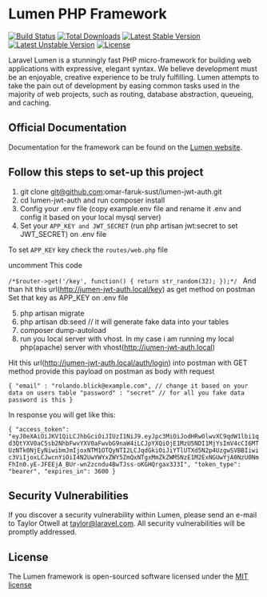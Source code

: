 # Lumen PHP Framework

[![Build Status](https://travis-ci.org/laravel/lumen-framework.svg)](https://travis-ci.org/laravel/lumen-framework)
[![Total Downloads](https://poser.pugx.org/laravel/lumen-framework/d/total.svg)](https://packagist.org/packages/laravel/lumen-framework)
[![Latest Stable Version](https://poser.pugx.org/laravel/lumen-framework/v/stable.svg)](https://packagist.org/packages/laravel/lumen-framework)
[![Latest Unstable Version](https://poser.pugx.org/laravel/lumen-framework/v/unstable.svg)](https://packagist.org/packages/laravel/lumen-framework)
[![License](https://poser.pugx.org/laravel/lumen-framework/license.svg)](https://packagist.org/packages/laravel/lumen-framework)

Laravel Lumen is a stunningly fast PHP micro-framework for building web applications with expressive, elegant syntax. We believe development must be an enjoyable, creative experience to be truly fulfilling. Lumen attempts to take the pain out of development by easing common tasks used in the majority of web projects, such as routing, database abstraction, queueing, and caching.

## Official Documentation

Documentation for the framework can be found on the [Lumen website](http://lumen.laravel.com/docs).


## Follow this steps to set-up this project

1. git clone git@github.com:omar-faruk-sust/lumen-jwt-auth.git
2. cd lumen-jwt-auth and run composer install
3. Config your .env file (copy example.env file and rename it .env and config it based on your local mysql server)
4. Set your `APP_KEY and JWT_SECRET` (run php artisan jwt:secret to set JWT_SECRET) on .env file

To set `APP_KEY` key check the `routes/web.php` file

uncomment This code

`/*$router->get('/key', function() {
    return str_random(32);
});*/
`
And than hit this url(http://jumen-jwt-auth.local/key) as get method on postman
Set that key as APP_KEY on .env file

5. php artisan migrate
6. php artisan db:seed // it will generate fake data into your tables
7. composer dump-autoload
8. run you local server with vhost.
In my case i am running my local php(apache) server with vhost(http://jumen-jwt-auth.local)

Hit this url(http://jumen-jwt-auth.local/auth/login) into postman with GET method
provide this payload on postman as body with request

`{
    "email" : "rolando.blick@example.com", // change it based on your data on users table
    "password" : "secret" // for all you fake data password is this
}`

In response you will get like this: 

`{
    "access_token": "eyJ0eXAiOiJKV1QiLCJhbGciOiJIUzI1NiJ9.eyJpc3MiOiJodHRwOlwvXC9qdW1lbi1qd3QtYXV0aC5sb2NhbFwvYXV0aFwvbG9naW4iLCJpYXQiOjE1MzU5NDI1MjYsImV4cCI6MTUzNTk0NjEyNiwibmJmIjoxNTM1OTQyNTI2LCJqdGkiOiJiYTlUTXd5N2p4UzgwSVBBIiwic3ViIjoxLCJwcnYiOiI4N2UwYWYxZWY5ZmQxNTgxMmZkZWM5NzE1M2ExNGUwYjA0NzU0NmFhIn0.yE-JFEEjA_BUr-wn2zcndu4BwTJss-oKGHQrgax3J3I",
    "token_type": "bearer",
    "expires_in": 3600
}`


## Security Vulnerabilities

If you discover a security vulnerability within Lumen, please send an e-mail to Taylor Otwell at taylor@laravel.com. All security vulnerabilities will be promptly addressed.

## License

The Lumen framework is open-sourced software licensed under the [MIT license](http://opensource.org/licenses/MIT)
